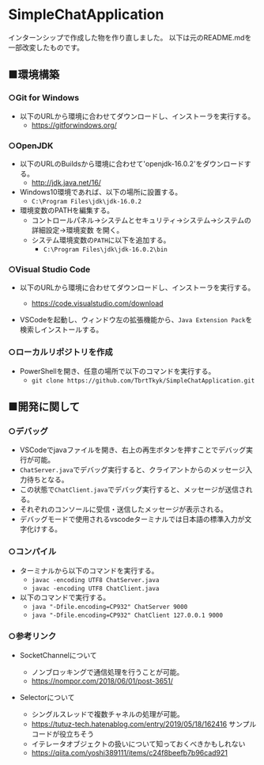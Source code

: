 # SimpleChatApplication

インターンシップで作成した物を作り直しました。
以下は元のREADME.mdを一部改変したものです。


## ■環境構築

### ○Git for Windows

- 以下のURLから環境に合わせてダウンロードし、インストーラを実行する。
    - https://gitforwindows.org/

### ○OpenJDK

- 以下のURLのBuildsから環境に合わせて'openjdk-16.0.2'をダウンロードする。
    - http://jdk.java.net/16/
- Windows10環境であれば、以下の場所に設置する。
    - `C:\Program Files\jdk\jdk-16.0.2`
- 環境変数のPATHを編集する。
    - コントロールパネル->システムとセキュリティ->システム->システムの詳細設定->環境変数 を開く。
    - システム環境変数の`PATH`に以下を追加する。
        - `C:\Program Files\jdk\jdk-16.0.2\bin`

### ○Visual Studio Code

- 以下のURLから環境に合わせてダウンロードし、インストーラを実行する。
    - https://code.visualstudio.com/download

- VSCodeを起動し、ウィンドウ左の拡張機能から、`Java Extension Pack`を  
  検索しインストールする。

### ○ローカルリポジトリを作成

- PowerShellを開き、任意の場所で以下のコマンドを実行する。
    - `git clone https://github.com/TbrtTkyk/SimpleChatApplication.git`

## ■開発に関して

### ○デバッグ

- VSCodeでjavaファイルを開き、右上の再生ボタンを押すことでデバッグ実行が可能。
- `ChatServer.java`でデバッグ実行すると、クライアントからのメッセージ入力待ちとなる。
- この状態で`ChatClient.java`でデバッグ実行すると、メッセージが送信される。
- それぞれのコンソールに受信・送信したメッセージが表示される。
- デバッグモードで使用されるvscodeターミナルでは日本語の標準入力が文字化けする。

### ○コンパイル

- ターミナルから以下のコマンドを実行する。
    - `javac -encoding UTF8 ChatServer.java`
    - `javac -encoding UTF8 ChatClient.java`
- 以下のコマンドで実行する。
    - `java "-Dfile.encoding=CP932" ChatServer 9000`
    - `java "-Dfile.encoding=CP932" ChatClient 127.0.0.1 9000`

### ○参考リンク

- SocketChannelについて
    - ノンブロッキングで通信処理を行うことが可能。
    - https://nompor.com/2018/06/01/post-3651/

- Selectorについて
    - シングルスレッドで複数チャネルの処理が可能。
    - https://tutuz-tech.hatenablog.com/entry/2019/05/18/162416 サンプルコードが役立ちそう
    - イテレータオブジェクトの扱いについて知っておくべきかもしれない
    - https://qiita.com/yoshi389111/items/c24f8beefb7b96cad921